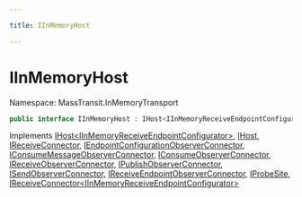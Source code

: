 ```yaml
---

title: IInMemoryHost

---
```


# IInMemoryHost

Namespace: MassTransit.InMemoryTransport

```csharp
public interface IInMemoryHost : IHost<IInMemoryReceiveEndpointConfigurator>, IHost, IReceiveConnector, IEndpointConfigurationObserverConnector, IConsumeMessageObserverConnector, IConsumeObserverConnector, IReceiveObserverConnector, IPublishObserverConnector, ISendObserverConnector, IReceiveEndpointObserverConnector, IProbeSite, IReceiveConnector<IInMemoryReceiveEndpointConfigurator>
```

Implements [IHost\<IInMemoryReceiveEndpointConfigurator\>](../masstransit-transports/ihost-1), [IHost](../masstransit-transports/ihost), [IReceiveConnector](../../masstransit-abstractions/masstransit/ireceiveconnector), [IEndpointConfigurationObserverConnector](../../masstransit-abstractions/masstransit/iendpointconfigurationobserverconnector), [IConsumeMessageObserverConnector](../../masstransit-abstractions/masstransit/iconsumemessageobserverconnector), [IConsumeObserverConnector](../../masstransit-abstractions/masstransit/iconsumeobserverconnector), [IReceiveObserverConnector](../../masstransit-abstractions/masstransit/ireceiveobserverconnector), [IPublishObserverConnector](../../masstransit-abstractions/masstransit/ipublishobserverconnector), [ISendObserverConnector](../../masstransit-abstractions/masstransit/isendobserverconnector), [IReceiveEndpointObserverConnector](../../masstransit-abstractions/masstransit/ireceiveendpointobserverconnector), [IProbeSite](../../masstransit-abstractions/masstransit/iprobesite), [IReceiveConnector\<IInMemoryReceiveEndpointConfigurator\>](../../masstransit-abstractions/masstransit/ireceiveconnector-1)

